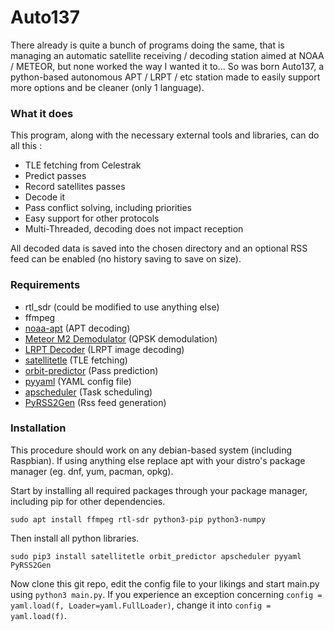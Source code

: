 # Auto137

There already is quite a bunch of programs doing the same, that is managing an automatic satellite receiving / decoding station aimed at NOAA / METEOR, but none worked the way I wanted it to... So was born Auto137, a python-based autonomous APT / LRPT / etc station made to easily support more options and be cleaner (only 1 language).

### What it does

This program, along with the necessary external tools and libraries, can do all this :
*  TLE fetching from Celestrak
*  Predict passes
*  Record satellites passes
*  Decode it
*  Pass conflict solving, including priorities
*  Easy support for other protocols
*  Multi-Threaded, decoding does not impact reception

All decoded data is saved into the chosen directory and an optional RSS feed can be enabled (no history saving to save on size).

### Requirements

* rtl_sdr (could be modified to use anything else)
* ffmpeg
* [noaa-apt](https://github.com/martinber/noaa-apt) (APT decoding)
* [Meteor M2 Demodulator](https://github.com/dbdexter-dev/meteor_demod) (QPSK demodulation)
* [LRPT Decoder](https://github.com/artlav/meteor_decoder) (LRPT image decoding)
* [satellitetle](https://gitlab.com/librespacefoundation/python-satellitetle) (TLE fetching)
* [orbit-predictor](https://github.com/satellogic/orbit-predictor) (Pass prediction)
* [pyyaml](https://github.com/yaml/pyyaml) (YAML config file)
* [apscheduler](https://github.com/agronholm/apscheduler) (Task scheduling)
* [PyRSS2Gen](http://dalkescientific.com/Python/PyRSS2Gen.html) (Rss feed generation)

### Installation

This procedure should work on any debian-based system (including Raspbian). If using anything else replace apt with your distro's package manager (eg. dnf, yum, pacman, opkg).

Start by installing all required packages through your package manager, including pip for other dependencies.

`sudo apt install ffmpeg rtl-sdr python3-pip python3-numpy`

Then install all python libraries.

`sudo pip3 install satellitetle orbit_predictor apscheduler pyyaml PyRSS2Gen`

Now clone this git repo, edit the config file to your likings and start main.py using `python3 main.py`. If you experience an exception concerning `config = yaml.load(f, Loader=yaml.FullLoader)`, change it into `config = yaml.load(f)`.